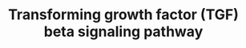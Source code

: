 ---
annotations:
- type: Pathway Ontology
  value: signaling pathway
authors:
- MaintBot
- MirellaKalafati
- L Dupuis
- Eweitz
description: 'The Transforming growth factor beta (TGF&#x3b2;) signaling pathway is
  involved in many cellular processes in both the adult organism and the developing
  embryo including cell growth, cell differentiation, apoptosis, cellular homeostasis
  and other cellular functions. In spite of the wide range of cellular processes that
  the TGF&#x3b2; signaling pathway regulates, the process is relatively simple. TGF&#x3b2;
  superfamily ligands bind to a type II receptor, which recruits and phosphorylates
  a type I receptor. The type I receptor then phosphorylates receptor-regulated SMADs
  (R-SMADs) which can now bind the coSMAD SMAD4. R-SMAD/coSMAD complexes accumulate
  in the nucleus where they act as transcription factors and participate in the regulation
  of target gene expression. (source: [http://en.wikipedia.org/wiki/TGF_beta_signaling_pathway
  WikiPedia]).  Also see: [http://pid.nci.nih.gov/search/pathway_landing.shtml?pathway_id=200110&amp;source=NCI-Nature%20curated&amp;what=graphic&amp;gif=on&amp;ppage=1
  TGF-beta receptor signaling] at the NCI-Nature pathway interaction database.'
last-edited: 2021-05-23
organisms:
- Gallus gallus
redirect_from:
- /index.php/Pathway:WP812
- /instance/WP812
schema-jsonld:
- '@context': https://schema.org/
  '@id': https://wikipathways.github.io/pathways/WP812.html
  '@type': Dataset
  creator:
    '@type': Organization
    name: WikiPathways
  description: 'The Transforming growth factor beta (TGF&#x3b2;) signaling pathway
    is involved in many cellular processes in both the adult organism and the developing
    embryo including cell growth, cell differentiation, apoptosis, cellular homeostasis
    and other cellular functions. In spite of the wide range of cellular processes
    that the TGF&#x3b2; signaling pathway regulates, the process is relatively simple.
    TGF&#x3b2; superfamily ligands bind to a type II receptor, which recruits and
    phosphorylates a type I receptor. The type I receptor then phosphorylates receptor-regulated
    SMADs (R-SMADs) which can now bind the coSMAD SMAD4. R-SMAD/coSMAD complexes accumulate
    in the nucleus where they act as transcription factors and participate in the
    regulation of target gene expression. (source: [http://en.wikipedia.org/wiki/TGF_beta_signaling_pathway
    WikiPedia]).  Also see: [http://pid.nci.nih.gov/search/pathway_landing.shtml?pathway_id=200110&amp;source=NCI-Nature%20curated&amp;what=graphic&amp;gif=on&amp;ppage=1
    TGF-beta receptor signaling] at the NCI-Nature pathway interaction database.'
  keywords:
  - EGF
  - TGFBR3
  - SMAD4
  - SKIL
  - INHBA
  - TFE3
  - RCJMB04_17i9
  - LEF1
  - SKI
  - SMAD6
  - BAMBI
  - CTNNB1
  - ZFYVE9
  - SMAD3
  - EP300
  - CREBBP
  - NOG
  - NFKB1
  - SMAD9
  - SMAD2
  - FOXH1
  - IFNG
  - FKBP1A
  - SMAD7
  - TGFBR2
  - FOS
  - SMAD1
  - TGFB1
  - LTBP1
  - SERPINE1
  - RUNX2
  - BMP4
  - ITGB6
  - JUN
  - MAPK9
  - FST
  - TGIF1
  - TNF
  - RUNX3
  - SPP1
  - MAPK3
  - ZNF423
  - LIF
  - THBS1
  - HRAS
  - SMAD5
  - ZEB2
  - ENG
  - WNT1
  - JAK1
  - STAT3
  - TGFBR1
  license: CC0
  name: Transforming growth factor (TGF) beta signaling pathway
seo: CreativeWork
title: Transforming growth factor (TGF) beta signaling pathway
wpid: WP812
---